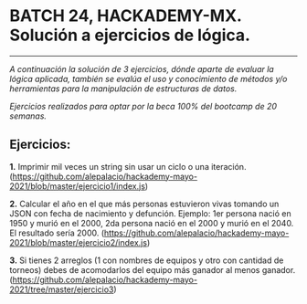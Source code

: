 # BATCH 24, HACKADEMY-MX. Solución a ejercicios de lógica.
---
*A continuación la solución de 3 ejercicios, dónde aparte de evaluar la lógica aplicada, también se evalúa el uso y conocimiento de métodos y/o herramientas para la manipulación de estructuras de datos.*

*Ejercicios realizados para optar por la beca 100% del bootcamp de 20 semanas.*

## Ejercicios:

**1.** Imprimir mil veces un string sin usar un ciclo o una iteración. 
(https://github.com/alepalacio/hackademy-mayo-2021/blob/master/ejercicio1/index.js)

**2.** Calcular el año en el que más personas estuvieron vivas tomando un JSON con fecha de nacimiento y defunción. Ejemplo: 1er persona nació en 1950 y murió en el 2000, 2da persona nació en el 2000 y murió en el 2040. El resultado sería 2000. 
(https://github.com/alepalacio/hackademy-mayo-2021/blob/master/ejercicio2/index.js)

**3.** Si tienes 2 arreglos (1 con nombres de equipos y otro con cantidad de torneos) debes de acomodarlos del equipo más ganador al menos ganador.
(https://github.com/alepalacio/hackademy-mayo-2021/tree/master/ejercicio3)
